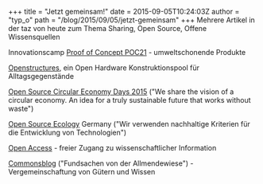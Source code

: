 +++
title = "Jetzt gemeinsam!"
date = 2015-09-05T10:24:03Z
author = "typ_o"
path = "/blog/2015/09/05/jetzt-gemeinsam"
+++
Mehrere Artikel in der taz von heute zum Thema Sharing, Open Source,
Offene Wissensquellen

Innovationscamp [Proof of Concept POC21](http://www.poc21.cc/) -
umweltschonende Produkte

[Openstructures](http://openstructures.net), ein Open Hardware
Konstruktionspool für Alltagsgegenstände

[Open Source Circular Economy Days 2015](https://oscedays.org/) ("We
share the vision of a circular economy. An idea for a truly sustainable
future that works without waste")

[Open Source Ecology](http://opensourceecology.de/) Germany ("Wir
verwenden nachhaltige Kriterien für die Entwicklung von Technologien")

[Open Access](https://www.open-access.net/startseite/) - freier Zugang
zu wissenschaftlicher Information

[Commonsblog](https://commonsblog.wordpress.com/) ("Fundsachen von der
Allmendewiese") - Vergemeinschaftung von Gütern und Wissen
